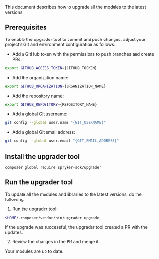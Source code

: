 This document describes how to upgrade all the modules to the latest versions.

## Prerequisites

To enable the upgrader tool to commit and push changes, adjust your project’s Git and environment configuration as follows:

* Add a GitHub token with the permissions to push branches and create PRs:
```bash
export GITHUB_ACCESS_TOKEN={GITHUB_TOCKEN}
```

* Add the organization name:
```bash
export GITHUB_ORGANIZATION={ORGANIZATION_NAME}
```

* Add the repository name:
```bash
export GITHUB_REPOSITORY={REPOSITORY_NAME}
```

* Add a global Git username:
```bash
git config --global user.name "{GIT_USERNAME}"
```

* Add a global Git email address:
```bash
git config --global user.email "{GIT_EMAIL_ADDRESS}"
```

## Install the upgrader tool

```
composer global require spryker-sdk/upgrader
```

## Run the upgrader tool

To update all the modules and libraries to the latest versions, do the following:

1. Run the upgrader tool:
```bash
$HOME/.composer/vendor/bin/upgrader upgrade
```

If the upgrade was successful, the upgrader tool created a PR with the updates.

2. Review the changes in the PR and merge it.

Your modules are up to date.
